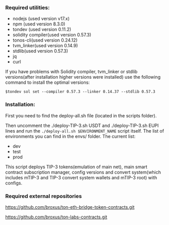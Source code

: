 ### Required utilities:

- nodejs (used version v17.x)
- npm (used version 8.3.0)
- tondev (used version 0.11.2)
- solidity compiler(used version 0.57.3)
- tonos-cli(used version 0.24.12)
- tvm_linker(used version 0.14.9)
- stdlib(used version 0.57.3)
- jq
- curl

If you have problems with Solidity compiler, tvm_linker or stdlib versions(after installation higher versions were installed) use the following command to install the optimal versions:

`$tondev sol set --compiler 0.57.3 --linker 0.14.37 --stdlib 0.57.3`

### Installation:

First you need to find the deploy-all.sh file (located in the scripts folder).

Then uncomment the ./deploy-TIP-3.sh USDT and ./deploy-TIP-3.sh EUPI lines and run the `./deploy-all.sh $ENVIRONMENT_NAME` script itself.
The list of environments you can find in the envs/ folder.
The current list:
- dev
- test
- prod

This script deploys TIP-3 tokens(emulation of main net), main smart contract subscription manager, config versions and convert system(which includes mTIP-3 and TIP-3 convert system wallets and mTIP-3 root) with configs.

### Required external repositories 

https://github.com/broxus/ton-eth-bridge-token-contracts.git

https://github.com/broxus/ton-labs-contracts.git
